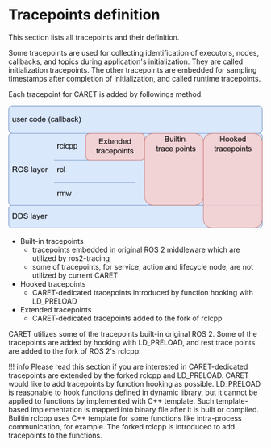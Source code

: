 # Tracepoints definition

This section lists all tracepoints and their definition.

Some tracepoints are used for collecting identification of executors, nodes, callbacks, and topics during application's initialization.
They are called initialization tracepoints. The other tracepoints are embedded for sampling timestamps after completion of initialization, and called runtime tracepoints.

Each tracepoint for CARET is added by followings method.

![builtin_and_extended_tracepoints](../../imgs/builtin_and_exntended_trace_points.drawio.png)

- Built-in tracepoints
  - tracepoints embedded in original ROS 2 middleware which are utilized by ros2-tracing
  - some of tracepoints, for service, action and lifecycle node, are not utilized by current CARET
- Hooked tracepoints
  - CARET-dedicated tracepoints introduced by function hooking with LD_PRELOAD
- Extended tracepoints
  - CARET-dedicated tracepoints added to the fork of rclcpp

CARET utilizes some of the tracepoints built-in original ROS 2.
Some of the tracepoints are added by hooking with LD_PRELOAD, and rest trace points are added to the fork of ROS 2's rclcpp.

<prettier-ignore-start>
!!! info
    Please read this section if you are interested in CARET-dedicated tracepoints are extended by the forked rclcpp and LD_PRELOAD. CARET would like to add tracepoints by function hooking as possible. LD_PRELOAD is reasonable to hook functions defined in dynamic library, but it cannot be applied to functions by implemented with C++ template. Such template-based implementation is mapped into binary file after it is built or compiled. Builtin rclcpp uses C++ template for some functions like intra-process communication, for example. The forked rclcpp is introduced to add tracepoints to the functions.
<prettier-ignore-end>
